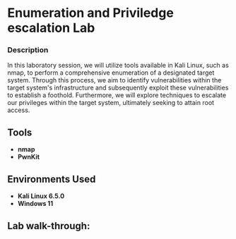 # Enumeration and Priviledge escalation Lab

<p>
  <h3>Description</h3>
In this laboratory session, we will utilize tools available in Kali Linux, such as nmap, to perform a comprehensive enumeration of a designated target system. Through this process, we aim to identify vulnerabilities within the target system's infrastructure and subsequently exploit these vulnerabilities to establish a foothold. Furthermore, we will explore techniques to escalate our privileges within the target system, ultimately seeking to attain root access.

<p>

<h2>Tools </h2>

- <b>nmap</b>
- <b>PwnKit</b> 

<h2>Environments Used </h2>

- <b>Kali Linux 6.5.0 </b>
- <b>Windows 11</b>

<h2>Lab walk-through:</h2>
